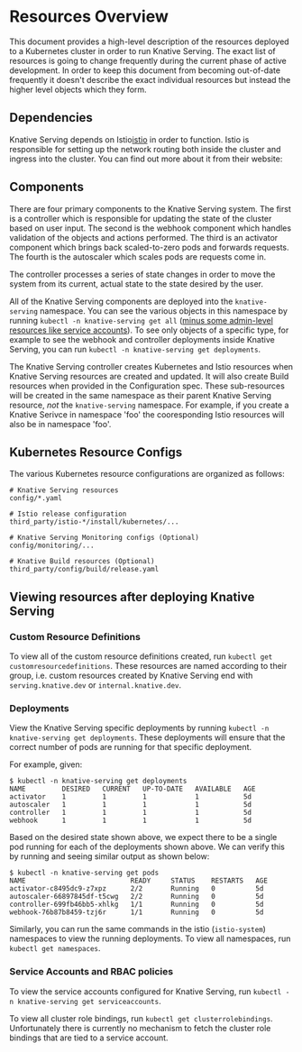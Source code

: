 # Resources Overview

This document provides a high-level description of the resources deployed to a
Kubernetes cluster in order to run Knative Serving. The exact list of resources
is going to change frequently during the current phase of active development. In
order to keep this document from becoming out-of-date frequently it doesn't
describe the exact individual resources but instead the higher level objects
which they form.

## Dependencies

Knative Serving depends on Istio[istio] in order to function. Istio is responsible for
setting up the network routing both inside the cluster and ingress into the cluster.
You can find out more about it from their website:

[istio]: https://istio.io/

## Components

There are four primary components to the Knative Serving system. The first is a
controller which is responsible for updating the state of the cluster based on
user input. The second is the webhook component which handles validation of the
objects and actions performed. The third is an activator component which brings
back scaled-to-zero pods and forwards requests. The fourth is the autoscaler
which scales pods are requests come in.

The controller processes a series of state changes in order to move the system
from its current, actual state to the state desired by the user.

All of the Knative Serving components are deployed into the `knative-serving`
namespace. You can see the various objects in this namespace by running
`kubectl -n knative-serving get all`
([minus some admin-level resources like service accounts](https://github.com/kubernetes/kubectl/issues/151)).
To see only objects of a specific type, for example to see the webhook and
controller deployments inside Knative Serving, you can run
`kubectl -n knative-serving get deployments`.

The Knative Serving controller creates Kubernetes and Istio
resources when Knative Serving resources are created and updated. It will also
create Build resources when provided in the Configuration spec. These
sub-resources will be created in the same namespace as their parent Knative
Serving resource, _not_ the `knative-serving` namespace. For example, if you
create a Knative Serivce in namespace 'foo' the cooresponding Istio resources
will also be in namespace 'foo'.

## Kubernetes Resource Configs

The various Kubernetes resource configurations are organized as follows:

```plain
# Knative Serving resources
config/*.yaml

# Istio release configuration
third_party/istio-*/install/kubernetes/...

# Knative Serving Monitoring configs (Optional)
config/monitoring/...

# Knative Build resources (Optional)
third_party/config/build/release.yaml

```

## Viewing resources after deploying Knative Serving

### Custom Resource Definitions

To view all of the custom resource definitions created, run
`kubectl get customresourcedefinitions`. These resources are named according to
their group, i.e. custom resources created by Knative Serving end with
`serving.knative.dev` or `internal.knative.dev`.

### Deployments

View the Knative Serving specific deployments by running
`kubectl -n knative-serving get deployments`. These deployments will ensure that
the correct number of pods are running for that specific deployment.

For example, given:

```console
$ kubectl -n knative-serving get deployments
NAME         DESIRED   CURRENT   UP-TO-DATE   AVAILABLE   AGE
activator    1         1         1            1           5d
autoscaler   1         1         1            1           5d
controller   1         1         1            1           5d
webhook      1         1         1            1           5d
```

Based on the desired state shown above, we expect there to be a single pod
running for each of the deployments shown above. We can verify this by running
and seeing similar output as shown below:

```console
$ kubectl -n knative-serving get pods
NAME                          READY     STATUS    RESTARTS   AGE
activator-c8495dc9-z7xpz      2/2       Running   0          5d
autoscaler-66897845df-t5cwg   2/2       Running   0          5d
controller-699fb46bb5-xhlkg   1/1       Running   0          5d
webhook-76b87b8459-tzj6r      1/1       Running   0          5d
```

Similarly, you can run the same commands in the istio (`istio-system`) namespaces
to view the running deployments. To view all namespaces, run `kubectl get namespaces`.

### Service Accounts and RBAC policies

To view the service accounts configured for Knative Serving, run
`kubectl -n knative-serving get serviceaccounts`.

To view all cluster role bindings, run `kubectl get clusterrolebindings`.
Unfortunately there is currently no mechanism to fetch the cluster role bindings
that are tied to a service account.
